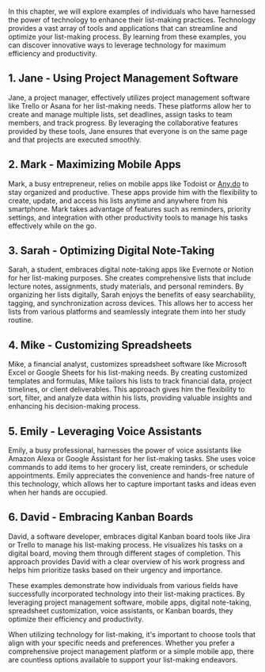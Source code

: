 
In this chapter, we will explore examples of individuals who have harnessed the power of technology to enhance their list-making practices. Technology provides a vast array of tools and applications that can streamline and optimize your list-making process. By learning from these examples, you can discover innovative ways to leverage technology for maximum efficiency and productivity.

**1. Jane - Using Project Management Software**
-----------------------------------------------

Jane, a project manager, effectively utilizes project management software like Trello or Asana for her list-making needs. These platforms allow her to create and manage multiple lists, set deadlines, assign tasks to team members, and track progress. By leveraging the collaborative features provided by these tools, Jane ensures that everyone is on the same page and that projects are executed smoothly.

**2. Mark - Maximizing Mobile Apps**
------------------------------------

Mark, a busy entrepreneur, relies on mobile apps like Todoist or [Any.do](http://Any.do) to stay organized and productive. These apps provide him with the flexibility to create, update, and access his lists anytime and anywhere from his smartphone. Mark takes advantage of features such as reminders, priority settings, and integration with other productivity tools to manage his tasks effectively while on the go.

**3. Sarah - Optimizing Digital Note-Taking**
---------------------------------------------

Sarah, a student, embraces digital note-taking apps like Evernote or Notion for her list-making purposes. She creates comprehensive lists that include lecture notes, assignments, study materials, and personal reminders. By organizing her lists digitally, Sarah enjoys the benefits of easy searchability, tagging, and synchronization across devices. This allows her to access her lists from various platforms and seamlessly integrate them into her study routine.

**4. Mike - Customizing Spreadsheets**
--------------------------------------

Mike, a financial analyst, customizes spreadsheet software like Microsoft Excel or Google Sheets for his list-making needs. By creating customized templates and formulas, Mike tailors his lists to track financial data, project timelines, or client deliverables. This approach gives him the flexibility to sort, filter, and analyze data within his lists, providing valuable insights and enhancing his decision-making process.

**5. Emily - Leveraging Voice Assistants**
------------------------------------------

Emily, a busy professional, harnesses the power of voice assistants like Amazon Alexa or Google Assistant for her list-making tasks. She uses voice commands to add items to her grocery list, create reminders, or schedule appointments. Emily appreciates the convenience and hands-free nature of this technology, which allows her to capture important tasks and ideas even when her hands are occupied.

**6. David - Embracing Kanban Boards**
--------------------------------------

David, a software developer, embraces digital Kanban board tools like Jira or Trello to manage his list-making process. He visualizes his tasks on a digital board, moving them through different stages of completion. This approach provides David with a clear overview of his work progress and helps him prioritize tasks based on their urgency and importance.

These examples demonstrate how individuals from various fields have successfully incorporated technology into their list-making practices. By leveraging project management software, mobile apps, digital note-taking, spreadsheet customization, voice assistants, or Kanban boards, they optimize their efficiency and productivity.

When utilizing technology for list-making, it's important to choose tools that align with your specific needs and preferences. Whether you prefer a comprehensive project management platform or a simple mobile app, there are countless options available to support your list-making endeavors.
